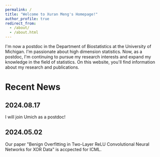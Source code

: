```yaml
---
permalink: /
title: "Welcome to Xuran Meng's Homepage!"
author_profile: true
redirect_from: 
  - /about/
  - /about.html
---
```


I'm now a postdoc in the Department of Biostatistics at the University of Michigan. I'm passionate about high dimension statistics. Now, as a postdoc, I'm continuing to pursue my research interests and expand my knowledge in the field of statistics. On this website, you'll find information about my research and publications.

Recent News
======

2024.08.17
-----
I will join Umich as a postdoc!

2024.05.02
-----
Our paper "Benign Overfitting in Two-Layer ReLU Convolutional Neural Networks for XOR Data" is accpected for ICML.

